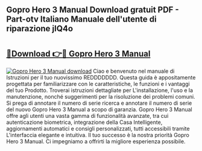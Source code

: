 ## Gopro Hero 3 Manual Download gratuit PDF - Part-otv Italiano Manuale dell'utente di riparazione jIQ4o

# <h2><a href="http://dfeqhi7.blite.top/?on=Gopro+Hero+3+Manual">🔗Download 👉🔴 Gopro Hero 3 Manual</a></h2>

[![Gopro Hero 3 Manual download](https://i.imgur.com/lujVjoI.png)](http://dfeqhi7.blite.top/?on=Gopro+Hero+3+Manual)
Ciao e benvenuto nel manuale di Istruzioni per il tuo nuovissimo REDDDDDDD. Questa guida è appositamente progettata per familiarizzare con le caratteristiche, le funzioni e i vantaggi del tuo Prodotto. Troverai istruzioni dettagliate per L'installazione, l'uso e la manutenzione, nonché suggerimenti per la risoluzione dei problemi comuni. Si prega di annotare il numero di serie ricerca e annotare il numero di serie del nuovo Gopro Hero 3 Manual a scopo di garanzia. Gopro Hero 3 Manual offre agli utenti una vasta gamma di funzionalità avanzate, tra cui autenticazione biometrica, integrazione della Casa Intelligente, aggiornamenti automatici e consigli personalizzati, tutti accessibili tramite L'interfaccia elegante e intuitiva. Il tuo successo è la nostra priorità Gopro Hero 3 Manual. Ci impegniamo a offrirti la migliore esperienza possibile.
